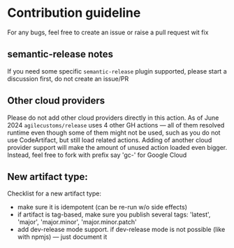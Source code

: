 # Contribution guideline

For any bugs, feel free to create an issue or raise a pull request wit fix

## semantic-release notes

If you need some specific `semantic-release` plugin supported, please start a discussion first, do not create an issue/PR

## Other cloud providers

Please do not add other cloud providers directly in this action.
As of June 2024 `agilecustoms/release` uses 4 other GH actions — all of them resolved runtime even though some of them might not be used,
such as you do not use CodeArtifact, but still load related actions.
Adding of another cloud provider support will make the amount of unused action loaded even bigger.
Instead, feel free to fork with prefix say 'gc-' for Google Cloud

## New artifact type:

Checklist for a new artifact type:
- make sure it is idempotent (can be re-run w/o side effects)
- if artifact is tag-based, make sure you publish several tags: 'latest', 'major', 'major.minor', 'major.minor.patch'
- add dev-release mode support. if dev-release mode is not possible (like with npmjs) — just document it
